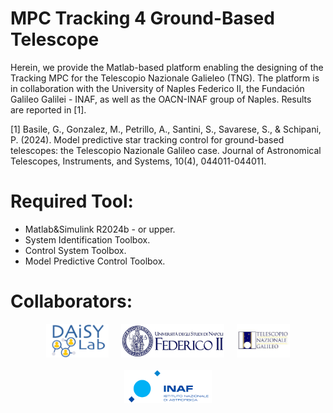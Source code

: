 # MPC Tracking 4 Ground-Based Telescope
Herein, we provide the Matlab-based platform enabling the designing of the Tracking MPC for the Telescopio Nazionale Galieleo (TNG). 
The platform is in collaboration with the University of Naples Federico II, the Fundación Galileo Galilei - INAF, as well as the OACN-INAF group of Naples.
Results are reported in [1].


[1] Basile, G., Gonzalez, M., Petrillo, A., Santini, S., Savarese, S., & Schipani, P. (2024). Model predictive star tracking control for ground-based telescopes: the Telescopio Nazionale Galileo case. Journal of Astronomical Telescopes, Instruments, and Systems, 10(4), 044011-044011.

# Required Tool:
- Matlab&Simulink R2024b - or upper.
- System Identification Toolbox.
- Control System Toolbox.
- Model Predictive Control Toolbox.

# Collaborators:
<div style="display:flex; justify-content:center; flex-wrap:wrap; gap:20px;">
  <img src="Images/daisylab_logo.png" alt="Daisylab" width="100"/>
  <img src="Images/unina_logo.png" alt="Unina" width="165"/>
  <img src="Images/FGG.jpeg" alt="FGG" width="85"/>
  <img src="Images/INAF.png" alt="INAF" width="140"/>
</div>